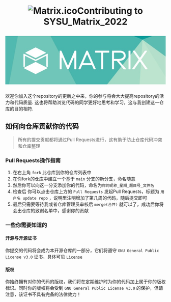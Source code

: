 <h1 align="center">

<img src="https://github.com/GeorgeDong32/SYSU_Matrix_2022/blob/main/Pics/Matrix.ico" alt="Matrix.ico" width="32">Contributing to SYSU_Matrix_2022

<img src="https://github.com/GeorgeDong32/SYSU_Matrix_2022/blob/main/Pics/Matrix_title.jpeg" alt="Matrix" width="600">
</h1>

欢迎你加入这个repository的更新之中来，你的参与将会大大提高repository的活力和代码质量. 这也将帮助浏览代码的同学更好地思考和学习，这与我创建这一仓库的目的相符.

## 如何向仓库贡献你的代码
> 所有的提交贡献都将通过Pull Requests进行，这有助于防止仓库代码冲突和仓库整理

### Pull Requests操作指南

1. 在右上角 `fork` 此仓库到你的仓库列表中
2. 在你fork的仓库中建立一个基于 `main` 分支的新分支，命名随意
3. 然后你可以向这一分支添加你的代码，命名为`你的昵称_星期_题目号_文件名` 
4. 检查后 你可以点击仓库上方的 `Pull Requests` 发起Pull Requests，标题为 `用户名 update repo` ，说明里注明增加了第几周的代码，随后提交即可
5. 最后只需要等待我或者仓库管理员审核后 `merge(合并)` 就可以了，成功后你将会出仓库的致谢名单中，感谢你的贡献

### 一些你需要知道的

#### 开源与开源证书

你提交的代码将会成为本开源仓库的一部分，它们将遵守 `GNU General Public License v3.0` 证书，具体可见  [`License`](https://github.com/GeorgeDong32/SYSU_Matrix_2022/blob/main/LICENSE) 

#### 版权

你始终拥有对你的代码的版权，我们将在定期维护时为你的代码加上属于你的版权标识。同时你的版权将会受到 `GNU General Public License v3.0` 的保护，但请注意，该证书不具有完备的法律效力！
